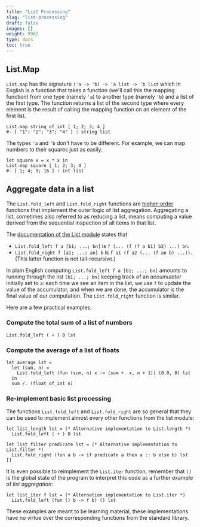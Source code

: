 ```yaml
---
title: "List Processing"
slug: "list-processing"
draft: false
images: []
weight: 9982
type: docs
toc: true
---
```


## List.Map
`List.map` has the signature `('a -> 'b) -> 'a list -> 'b list` which in English is a function that takes a function (we'll call this the mapping function) from one type (namely `'a`) to another type (namely `'b`) and a list of the first type. The function returns a list of the second type where every element is the result of calling the mapping function on an element of the first list.

    List.map string_of_int [ 1; 2; 3; 4 ]
    #- [ "1"; "2"; "3"; "4" ] : string list

The types `'a` and `'b` don't have to be different. For example, we can map numbers to their squares just as easily.

    let square x = x * x in
    List.map square [ 1; 2; 3; 4 ]
    #- [ 1; 4; 9; 16 ] : int list

## Aggregate data in a list
The `List.fold_left` and `List.fold_right` functions are [higher-order](https://www.wikiod.com/ocaml/higher-order-functions) functions that implement the outer logic of list aggregation.  Aggregating a list, sometimes also referred to as reducing a list, means computing a value derived from the sequential inspection of all items in that list.

The [documentation of the List module](http://caml.inria.fr/pub/docs/manual-ocaml/libref/List.html) states that

- `List.fold_left f a [b1; ...; bn]` is `f (... (f (f a b1) b2) ...) bn`.
- `List.fold_right f [a1; ...; an] b` is `f a1 (f a2 (... (f an b) ...))`. (This latter function is not tail-recursive.)

In plain English computing `List.fold_left f a [b1; ...; bn]` amounts to running through the list `[b1; ...; bn]` keeping track of an *accumulator* initially set to `a`: each time we see an item in the list, we use `f` to update the value of the accumulator, and when we are done, the accumulator is the final value of our computation.  The `List.fold_right` function is similar.

Here are a few practical examples:


### Compute the total sum of a list of numbers

    List.fold_left ( + ) 0 lst

### Compute the average of a list of floats

    let average lst =
      let (sum, n) =
        List.fold_left (fun (sum, n) x -> (sum +. x, n + 1)) (0.0, 0) lst
      in
      sum /. (float_of_int n)

### Re-implement basic list processing

The functions `List.fold_left` and `List.fold_right` are so general that they can be used to implement almost every other functions from the list module:

    let list_length lst = (* Alternative implementation to List.length *)
      List.fold_left ( + ) 0 lst

    let list_filter predicate lst = (* Alternative implementation to List.filter *)
      List.fold_right (fun a b -> if predicate a then a :: b else b) lst []

It is even possible to reimplement the `List.iter` function, remember that `()` is the global state of the program to interpret this code as a further example of *list aggregation*:

    let list_iter f lst = (* Alternation implementation to List.iter *)
      List.fold_left (fun () b -> f b) () lst

These examples are meant to be learning material, these implementations have no virtue over the corresponding functions from the standard library.


